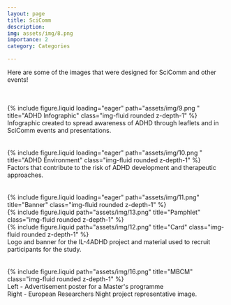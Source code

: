 ```yaml
---
layout: page
title: SciComm
description: 
img: assets/img/8.png
importance: 2
category: Categories

---
```


Here are some of the images that were designed for SciComm and other events!

<br />
<br />

<div class="row">
    <div class="col-xxl mt-3 mt-md-0">
        {% include figure.liquid loading="eager" path="assets/img/9.png  " title="ADHD Infographic" class="img-fluid rounded z-depth-1" %}
    </div>
</div>
<div class="caption">
    Infographic created to spread awareness of ADHD through leaflets and in SciComm events and presentations.
</div>

<br />
<br />


<div class="row">
    <div class="col-xxl mt-3 mt-md-0">
        {% include figure.liquid loading="eager" path="assets/img/10.png  " title="ADHD Environment" class="img-fluid rounded z-depth-1" %}
    </div>
</div>
<div class="caption">
    Factors that contribute to the risk of ADHD development and therapeutic approaches.
</div>
   
<br />
<br />


<div class="row">
    <div class="col-sm mt-3 mt-md-0">
        {% include figure.liquid loading="eager" path="assets/img/11.png" title="Banner" class="img-fluid rounded z-depth-1" %}
    </div>
</div>
<div class="row justify-content-sm-center">
    <div class="col-lg mt-3 mt-md-0">
        {% include figure.liquid path="assets/img/13.png" title="Pamphlet" class="img-fluid rounded z-depth-1" %}
    </div>
    <div class="col-lg mt-3 mt-md-0 align-self-center">
        {% include figure.liquid path="assets/img/12.png" title="Card" class="img-fluid rounded z-depth-1" %}
    </div>
</div>
<div class="caption">
    Logo and banner for the IL-4ADHD project and material used to recruit participants for the study.
</div>

<br />
<br />


<div class="row justify-content-sm-center">
    <div class="col-lg mt-3 mt-md-0 align-self-center">
        {% include figure.liquid path="assets/img/16.png" title="MBCM" class="img-fluid rounded z-depth-1" %}
    </div>
</div>
<div class="caption">
    Left - Advertisement poster for a Master's programme<br />
    Right - European Researchers Night project representative image.
</div>


  